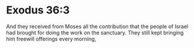 # Exodus 36:3

And they received from Moses all the contribution that the people of Israel had brought for doing the work on the sanctuary. They still kept bringing him freewill offerings every morning,
